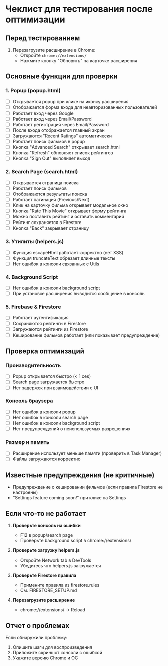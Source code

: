 # Чеклист для тестирования после оптимизации

## Перед тестированием
1. Перезагрузите расширение в Chrome:
   - Откройте `chrome://extensions/`
   - Нажмите кнопку "Обновить" на карточке расширения

## Основные функции для проверки

### 1. Popup (popup.html)
- [ ] Открывается popup при клике на иконку расширения
- [ ] Отображается форма входа для неавторизованных пользователей
- [ ] Работает вход через Google
- [ ] Работает вход через Email/Password
- [ ] Работает регистрация через Email/Password
- [ ] После входа отображается главный экран
- [ ] Загружаются "Recent Ratings" автоматически
- [ ] Работает поиск фильмов в popup
- [ ] Кнопка "Advanced Search" открывает search.html
- [ ] Кнопка "Refresh" обновляет список рейтингов
- [ ] Кнопка "Sign Out" выполняет выход

### 2. Search Page (search.html)
- [ ] Открывается страница поиска
- [ ] Работает поиск фильмов
- [ ] Отображаются результаты поиска
- [ ] Работает пагинация (Previous/Next)
- [ ] Клик на карточку фильма открывает модальное окно
- [ ] Кнопка "Rate This Movie" открывает форму рейтинга
- [ ] Можно поставить рейтинг и оставить комментарий
- [ ] Рейтинг сохраняется в Firestore
- [ ] Кнопка "Back" закрывает страницу

### 3. Утилиты (helpers.js)
- [ ] Функция escapeHtml работает корректно (нет XSS)
- [ ] Функция truncateText обрезает длинные тексты
- [ ] Нет ошибок в консоли связанных с Utils

### 4. Background Script
- [ ] Нет ошибок в консоли background script
- [ ] При установке расширения выводится сообщение в консоль

### 5. Firebase & Firestore
- [ ] Работает аутентификация
- [ ] Сохраняются рейтинги в Firestore
- [ ] Загружаются рейтинги из Firestore
- [ ] Кеширование фильмов работает (или показывает предупреждение)

## Проверка оптимизаций

### Производительность
- [ ] Popup открывается быстро (< 1 сек)
- [ ] Search page загружается быстро
- [ ] Нет задержек при взаимодействии с UI

### Консоль браузера
- [ ] Нет ошибок в консоли popup
- [ ] Нет ошибок в консоли search page
- [ ] Нет ошибок в консоли background script
- [ ] Нет предупреждений о неиспользуемых разрешениях

### Размер и память
- [ ] Расширение использует меньше памяти (проверить в Task Manager)
- [ ] Файлы загружаются корректно

## Известные предупреждения (не критичные)
- Предупреждение о кешировании фильмов (если правила Firestore не настроены)
- "Settings feature coming soon!" при клике на Settings

## Если что-то не работает

1. **Проверьте консоль на ошибки**
   - F12 в popup/search page
   - Проверьте background script в chrome://extensions/

2. **Проверьте загрузку helpers.js**
   - Откройте Network tab в DevTools
   - Убедитесь что helpers.js загружается

3. **Проверьте Firestore правила**
   - Примените правила из firestore.rules
   - См. FIRESTORE_SETUP.md

4. **Перезагрузите расширение**
   - chrome://extensions/ -> Reload

## Отчет о проблемах
Если обнаружили проблему:
1. Опишите шаги для воспроизведения
2. Приложите скриншот консоли с ошибкой
3. Укажите версию Chrome и ОС
